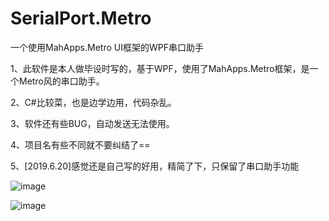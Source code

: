 # SerialPort.Metro
一个使用MahApps.Metro UI框架的WPF串口助手

1、此软件是本人做毕设时写的，基于WPF，使用了MahApps.Metro框架，是一个Metro风的串口助手。

2、C#比较菜，也是边学边用，代码杂乱。

3、软件还有些BUG，自动发送无法使用。

4、项目名有些不同就不要纠结了==

5、[2019.6.20]感觉还是自己写的好用，精简了下，只保留了串口助手功能

![image](https://raw.githubusercontent.com/veryxs/SerialPort.Metro/master/img/%E9%A6%96%E9%A1%B5.png)

![image](https://raw.githubusercontent.com/veryxs/SerialPort.Metro/master/img/%E4%B8%B2%E5%8F%A3%E5%8A%A9%E6%89%8B.png)

